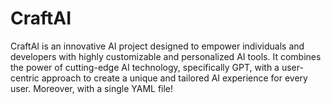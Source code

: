 # CraftAI

CraftAI is an innovative AI project designed to empower individuals and developers with highly customizable and
personalized AI tools. It combines the power of cutting-edge AI technology, specifically GPT, with a user-centric
approach to create a unique and tailored AI experience for every user. Moreover, with a single YAML file!

